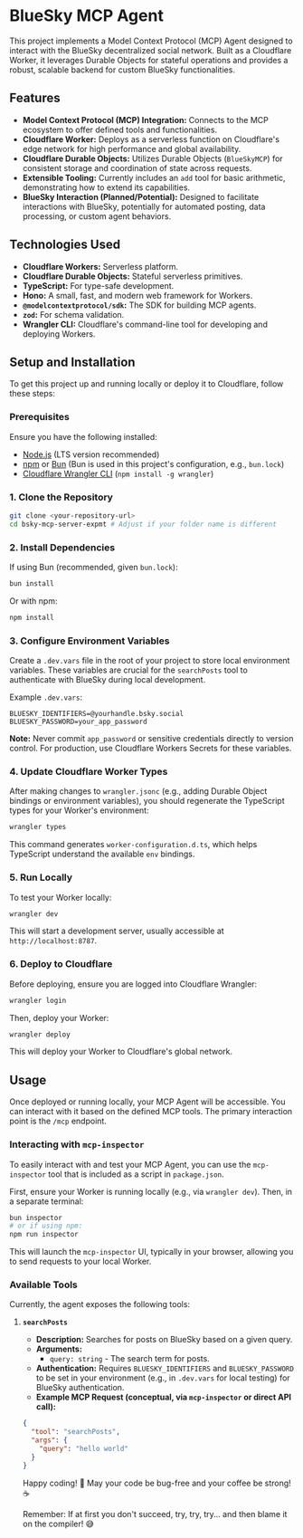 # BlueSky MCP Agent

This project implements a Model Context Protocol (MCP) Agent designed to interact with the BlueSky decentralized social network. Built as a Cloudflare Worker, it leverages Durable Objects for stateful operations and provides a robust, scalable backend for custom BlueSky functionalities.

## Features

*   **Model Context Protocol (MCP) Integration:** Connects to the MCP ecosystem to offer defined tools and functionalities.
*   **Cloudflare Worker:** Deploys as a serverless function on Cloudflare's edge network for high performance and global availability.
*   **Cloudflare Durable Objects:** Utilizes Durable Objects (`BlueSkyMCP`) for consistent storage and coordination of state across requests.
*   **Extensible Tooling:** Currently includes an `add` tool for basic arithmetic, demonstrating how to extend its capabilities.
*   **BlueSky Interaction (Planned/Potential):** Designed to facilitate interactions with BlueSky, potentially for automated posting, data processing, or custom agent behaviors.

## Technologies Used

*   **Cloudflare Workers:** Serverless platform.
*   **Cloudflare Durable Objects:** Stateful serverless primitives.
*   **TypeScript:** For type-safe development.
*   **Hono:** A small, fast, and modern web framework for Workers.
*   **`@modelcontextprotocol/sdk`:** The SDK for building MCP agents.
*   **`zod`:** For schema validation.
*   **Wrangler CLI:** Cloudflare's command-line tool for developing and deploying Workers.

## Setup and Installation

To get this project up and running locally or deploy it to Cloudflare, follow these steps:

### Prerequisites

Ensure you have the following installed:

*   [Node.js](https://nodejs.org/en/) (LTS version recommended)
*   [npm](https://www.npmjs.com/) or [Bun](https://bun.sh/) (Bun is used in this project's configuration, e.g., `bun.lock`)
*   [Cloudflare Wrangler CLI](https://developers.cloudflare.com/workers/wrangler/install/) (`npm install -g wrangler`)

### 1. Clone the Repository

```bash
git clone <your-repository-url>
cd bsky-mcp-server-expmt # Adjust if your folder name is different
```

### 2. Install Dependencies

If using Bun (recommended, given `bun.lock`):

```bash
bun install
```

Or with npm:

```bash
npm install
```

### 3. Configure Environment Variables

Create a `.dev.vars` file in the root of your project to store local environment variables. These variables are crucial for the `searchPosts` tool to authenticate with BlueSky during local development.

Example `.dev.vars`:

```
BLUESKY_IDENTIFIERS=@yourhandle.bsky.social
BLUESKY_PASSWORD=your_app_password
```

**Note:** Never commit `app_password` or sensitive credentials directly to version control. For production, use Cloudflare Workers Secrets for these variables.

### 4. Update Cloudflare Worker Types

After making changes to `wrangler.jsonc` (e.g., adding Durable Object bindings or environment variables), you should regenerate the TypeScript types for your Worker's environment:

```bash
wrangler types
```

This command generates `worker-configuration.d.ts`, which helps TypeScript understand the available `env` bindings.

### 5. Run Locally

To test your Worker locally:

```bash
wrangler dev
```

This will start a development server, usually accessible at `http://localhost:8787`.

### 6. Deploy to Cloudflare

Before deploying, ensure you are logged into Cloudflare Wrangler:

```bash
wrangler login
```

Then, deploy your Worker:

```bash
wrangler deploy
```

This will deploy your Worker to Cloudflare's global network.

## Usage

Once deployed or running locally, your MCP Agent will be accessible. You can interact with it based on the defined MCP tools. The primary interaction point is the `/mcp` endpoint.

### Interacting with `mcp-inspector`

To easily interact with and test your MCP Agent, you can use the `mcp-inspector` tool that is included as a script in `package.json`.

First, ensure your Worker is running locally (e.g., via `wrangler dev`). Then, in a separate terminal:

```bash
bun inspector
# or if using npm:
npm run inspector
```

This will launch the `mcp-inspector` UI, typically in your browser, allowing you to send requests to your local Worker.

### Available Tools

Currently, the agent exposes the following tools:

1.  **`searchPosts`**
    *   **Description:** Searches for posts on BlueSky based on a given query.
    *   **Arguments:**
        *   `query: string` - The search term for posts.
    *   **Authentication:** Requires `BLUESKY_IDENTIFIERS` and `BLUESKY_PASSWORD` to be set in your environment (e.g., in `.dev.vars` for local testing) for BlueSky authentication.
    *   **Example MCP Request (conceptual, via `mcp-inspector` or direct API call):**

    ```json
    {
      "tool": "searchPosts",
      "args": {
        "query": "hello world"
      }
    }
    ```


    Happy coding! 🚀 May your code be bug-free and your coffee be strong! ☕️

    Remember: If at first you don't succeed, try, try, try... and then blame it on the compiler! 😅